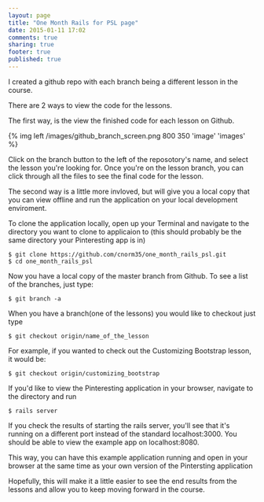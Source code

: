 ```yaml
---
layout: page
title: "One Month Rails for PSL page"
date: 2015-01-11 17:02
comments: true
sharing: true
footer: true
published: true
---
```


I created a github repo with each branch being a different lesson in the course.

There are 2 ways to view the code for the lessons.

The first way, is the view the finished code for each lesson on Github.

{% img left /images/github_branch_screen.png 800 350 'image' 'images' %}

Click on the branch button to the left of the reposotory's name, and select the lesson you're looking for.  Once you're on the lesson branch, you can click through all the files to see the final code for the lesson.

The second way is a little more invloved, but will give you a local copy that you can view offline
and run the application on your local development enviroment.

To clone the application locally, open up your Terminal and navigate to the directory you want to clone to applicaion to (this should probably be the same directory your Pinteresting app is in)

```
$ git clone https://github.com/cnorm35/one_month_rails_psl.git
$ cd one_month_rails_psl
```

Now you have a local copy of the master branch from Github.  To see a list of the branches,
just type:
```
$ git branch -a
```

When you have a branch(one of the lessons) you would like to checkout just type

```
$ git checkout origin/name_of_the_lesson
```

For example, if you wanted to check out the Customizing Bootstrap lesson, it would be:

```
$ git checkout origin/customizing_bootstrap
```

If you'd like to view the Pinteresting application in your browser, navigate to the directory 
and run
```
$ rails server
```

If you check the results of starting the rails server, you'll see that it's running on a different port instead of the standard localhost:3000.  You should be able to view the example app on localhost:8080.

This way, you can have this example application running and open in your browser at the same time
as your own version of the Pintersting application

Hopefully, this will make it a little easier to see the end results from the lessons and allow you to keep moving forward in the course.
